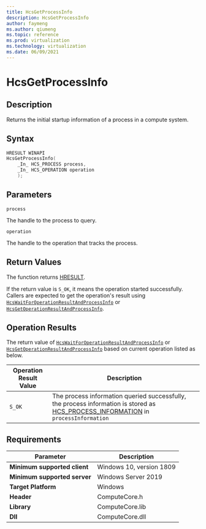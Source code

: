 ```yaml
---
title: HcsGetProcessInfo
description: HcsGetProcessInfo
author: faymeng
ms.author: qiumeng
ms.topic: reference
ms.prod: virtualization
ms.technology: virtualization
ms.date: 06/09/2021
---
```

# HcsGetProcessInfo

## Description

Returns the initial startup information of a process in a compute system.

## Syntax

```cpp
HRESULT WINAPI
HcsGetProcessInfo(
    _In_ HCS_PROCESS process,
    _In_ HCS_OPERATION operation
    );
```

## Parameters

`process`

The handle to the process to query.

`operation`

The handle to the operation that tracks the process.

## Return Values

The function returns [HRESULT](./HCSHResult.md).

If the return value is `S_OK`, it means the operation started successfully. Callers are expected to get the operation's result using [`HcsWaitForOperationResultAndProcessInfo`](./HcsWaitForOperationResultAndProcessInfo.md) or [`HcsGetOperationResultAndProcessInfo`](./HcsGetOperationResultAndProcessInfo.md).


## Operation Results

The return value of [`HcsWaitForOperationResultAndProcessInfo`](./HcsWaitForOperationResultAndProcessInfo.md) or [`HcsGetOperationResultAndProcessInfo`](./HcsGetOperationResultAndProcessInfo.md) based on current operation listed as below.

| Operation Result Value | Description |
| -- | -- |
| `S_OK` | The process information queried successfully, the process information is stored as [HCS_PROCESS_INFORMATION](./HCS_PROCESS_INFORMATION.md) in `processInformation`|


## Requirements

|Parameter|Description|
|---|---|
| **Minimum supported client** | Windows 10, version 1809 |
| **Minimum supported server** | Windows Server 2019 |
| **Target Platform** | Windows |
| **Header** | ComputeCore.h |
| **Library** | ComputeCore.lib |
| **Dll** | ComputeCore.dll |
